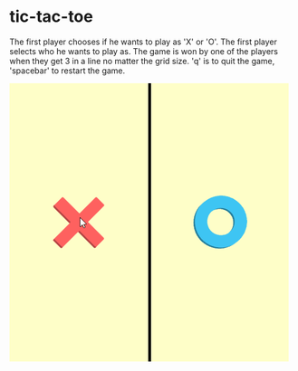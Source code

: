 # tic-tac-toe

The first player chooses if he wants to play as 'X' or 'O'. 
The first player selects who he wants to play as. 
The game is won by one of the players when they get 3 in a line no matter the grid size. 
'q' is to quit the game, 'spacebar' to restart the game.

![](https://github.com/Donatello-Borkovskij/tic-tac-toe/blob/master/Tic-tac-toe/imgs/ttt-animation.gif)
